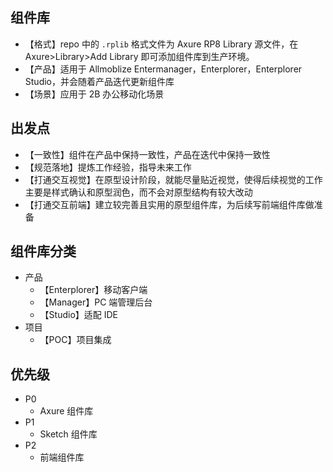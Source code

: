 ## 组件库

- 【格式】repo 中的 `.rplib` 格式文件为 Axure RP8 Library 源文件，在 Axure>Library>Add Library 即可添加组件库到生产环境。
- 【产品】适用于 Allmoblize Entermanager，Enterplorer，Enterplorer Studio，并会随着产品迭代更新组件库
- 【场景】应用于 2B 办公移动化场景

## 出发点

- 【一致性】组件在产品中保持一致性，产品在迭代中保持一致性
- 【规范落地】提炼工作经验，指导未来工作
- 【打通交互视觉】在原型设计阶段，就能尽量贴近视觉，使得后续视觉的工作主要是样式确认和原型润色，而不会对原型结构有较大改动
- 【打通交互前端】建立较完善且实用的原型组件库，为后续写前端组件库做准备

## 组件库分类

- 产品
    - 【Enterplorer】移动客户端
    - 【Manager】PC 端管理后台
    - 【Studio】适配 IDE
- 项目
    - 【POC】项目集成

## 优先级

- P0
    - Axure 组件库
- P1
    - Sketch 组件库
- P2
    - 前端组件库
